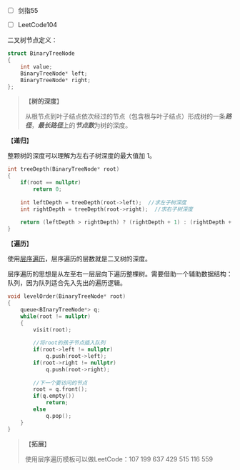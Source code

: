 - [ ] 剑指55
- [ ] LeetCode104



二叉树节点定义：

```c++
struct BinaryTreeNode
{
    int value;
    BinaryTreeNode* left;
    BinaryTreeNode* right;
};
```

> 【**树的深度**】
>
> 从根节点到叶子结点依次经过的节点（包含根与叶子结点）形成树的一条***路径***，***最长路径***上的***节点数***为树的深度。



【**递归**】

整颗树的深度可以理解为左右子树深度的最大值加 1。

```c++
int treeDepth(BinaryTreeNode* root)
{
    if(root == nullptr)
        return 0;
    
    int leftDepth = treeDepth(root->left);  //求左子树深度
    int rightDepth = treeDepth(root->right);  //求右子树深度
    
    return (leftDepth > rightDepth) ? (rightDepth + 1) : (rightDepth + 1);
}
```

【**遍历**】

使用[层序遍历](https://mp.weixin.qq.com/s?__biz=MzUxNjY5NTYxNA==&mid=2247484713&idx=1&sn=2072608d432def7457fdfa27b73d8193&scene=21#wechat_redirect)，层序遍历的层数就是二叉树的深度。

层序遍历的思想是从左至右一层层向下遍历整棵树。需要借助一个辅助数据结构：队列，因为队列适合先入先出的遍历逻辑。

```c++
void levelOrder(BinaryTreeNode* root)
{
    queue<BInaryTreeNode*> q;
    while(root != nullptr)
    {
        visit(root);
        
        //将root的孩子节点插入队列
        if(root->left != nullptr)
            q.push(root->left);
        if(root->right != nullptr)
            q.push(root->right);
        
        //下一个要访问的节点
        root = q.front();
        if(q.empty())
            return;
        else
            q.pop();
    }
}
```



> 【**拓展**】
>
> 使用层序遍历模板可以做LeetCode：107 199 637 429 515 116 559